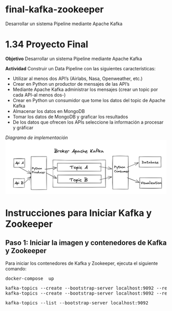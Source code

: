 # final-kafka-zookeeper
Desarrollar un sistema Pipeline mediante Apache Kafka

# 1.34 Proyecto Final

**Objetivo**
Desarrollar un sistema Pipeline mediante Apache Kafka

**Actividad**
Construir un Data Pipeline con las siguientes características:

- Utilizar al menos dos API’s (Airlabs, Nasa, Openweather, etc.)
- Crear en Python un productor de mensajes de las API’s
- Mediante Apache Kafka administrar los mensajes (crear un topic por cada API-al menos dos-)
- Crear en Python un consumidor que tome los datos del topic de Apache Kafka
- Almacenar los datos en MongoDB
- Tomar los datos de MongoDB y graficar los resultados
- De los datos que ofrecen los APIs seleccione la información a procesar y gráficar

*Diagrama de implementación*
![[Diagrama de implementación]](https://github.com/Haziel01/final-kafka-zookeeper/blob/main/kafka.png?raw=true)

# Instrucciones para Iniciar Kafka y Zookeeper

## Paso 1: Iniciar la imagen y contenedores de Kafka y Zookeeper

Para iniciar los contenedores de Kafka y Zookeeper, ejecuta el siguiente comando:
<pre lang="bash">
docker-compose <nombre_archivo_yml> up
</pre>

<pre lang="bash">
kafka-topics --create --bootstrap-server localhost:9092 --replication-factor 1 --partitions 1 --topic openweather && \
kafka-topics --create --bootstrap-server localhost:9092 --replication-factor 1 --partitions 1 --topic exchangerate
</pre>

<pre lang="bash">
kafka-topics --list --bootstrap-server localhost:9092
</pre>






